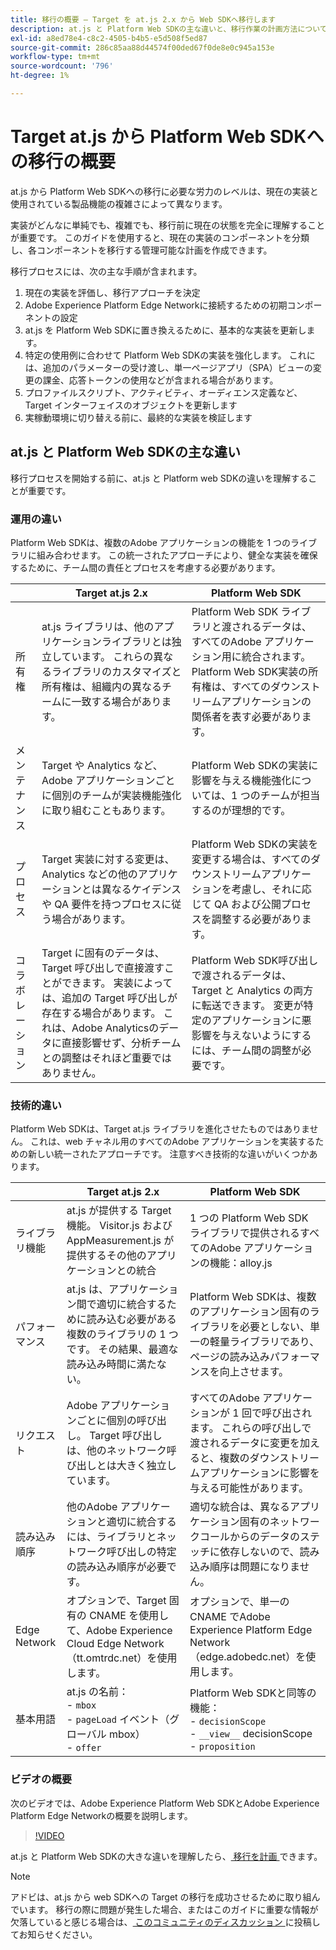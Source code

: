 ```yaml
---
title: 移行の概要 – Target を at.js 2.x から Web SDKへ移行します
description: at.js と Platform Web SDKの主な違いと、移行作業の計画方法について説明します。
exl-id: a8ed78e4-c8c2-4505-b4b5-e5d508f5ed87
source-git-commit: 286c85aa88d44574f00ded67f0de8e0c945a153e
workflow-type: tm+mt
source-wordcount: '796'
ht-degree: 1%

---
```


# Target at.js から Platform Web SDKへの移行の概要

at.js から Platform Web SDKへの移行に必要な労力のレベルは、現在の実装と使用されている製品機能の複雑さによって異なります。

実装がどんなに単純でも、複雑でも、移行前に現在の状態を完全に理解することが重要です。 このガイドを使用すると、現在の実装のコンポーネントを分類し、各コンポーネントを移行する管理可能な計画を作成できます。

移行プロセスには、次の主な手順が含まれます。

1. 現在の実装を評価し、移行アプローチを決定
1. Adobe Experience Platform Edge Networkに接続するための初期コンポーネントの設定
1. at.js を Platform Web SDKに置き換えるために、基本的な実装を更新します。
1. 特定の使用例に合わせて Platform Web SDKの実装を強化します。 これには、追加のパラメーターの受け渡し、単一ページアプリ（SPA）ビューの変更の課金、応答トークンの使用などが含まれる場合があります。
1. プロファイルスクリプト、アクティビティ、オーディエンス定義など、Target インターフェイスのオブジェクトを更新します
1. 実稼動環境に切り替える前に、最終的な実装を検証します

## at.js と Platform Web SDKの主な違い

移行プロセスを開始する前に、at.js と Platform web SDKの違いを理解することが重要です。

### 運用の違い

Platform Web SDKは、複数のAdobe アプリケーションの機能を 1 つのライブラリに組み合わせます。 この統一されたアプローチにより、健全な実装を確保するために、チーム間の責任とプロセスを考慮する必要があります。

| | Target at.js 2.x | Platform Web SDK |
|---|---|---|
| 所有権 | at.js ライブラリは、他のアプリケーションライブラリとは独立しています。 これらの異なるライブラリのカスタマイズと所有権は、組織内の異なるチームに一致する場合があります。 | Platform Web SDK ライブラリと渡されるデータは、すべてのAdobe アプリケーション用に統合されます。 Platform Web SDK実装の所有権は、すべてのダウンストリームアプリケーションの関係者を表す必要があります。 |
| メンテナンス | Target や Analytics など、Adobe アプリケーションごとに個別のチームが実装機能強化に取り組むこともあります。 | Platform Web SDKの実装に影響を与える機能強化については、1 つのチームが担当するのが理想的です。 |
| プロセス | Target 実装に対する変更は、Analytics などの他のアプリケーションとは異なるケイデンスや QA 要件を持つプロセスに従う場合があります。 | Platform Web SDKの実装を変更する場合は、すべてのダウンストリームアプリケーションを考慮し、それに応じて QA および公開プロセスを調整する必要があります。 |
| コラボレーション | Target に固有のデータは、Target 呼び出しで直接渡すことができます。 実装によっては、追加の Target 呼び出しが存在する場合があります。 これは、Adobe Analyticsのデータに直接影響せず、分析チームとの調整はそれほど重要ではありません。 | Platform Web SDK呼び出しで渡されるデータは、Target と Analytics の両方に転送できます。 変更が特定のアプリケーションに悪影響を与えないようにするには、チーム間の調整が必要です。 |

### 技術的違い

Platform Web SDKは、Target at.js ライブラリを進化させたものではありません。 これは、web チャネル用のすべてのAdobe アプリケーションを実装するための新しい統一されたアプローチです。 注意すべき技術的な違いがいくつかあります。

| | Target at.js 2.x | Platform Web SDK |
|---|---|---|
| ライブラリ機能 | at.js が提供する Target 機能。 Visitor.js およびAppMeasurement.js が提供するその他のアプリケーションとの統合 | 1 つの Platform Web SDK ライブラリで提供されるすべてのAdobe アプリケーションの機能：alloy.js |
| パフォーマンス | at.js は、アプリケーション間で適切に統合するために読み込む必要がある複数のライブラリの 1 つです。 その結果、最適な読み込み時間に満たない。 | Platform Web SDKは、複数のアプリケーション固有のライブラリを必要としない、単一の軽量ライブラリであり、ページの読み込みパフォーマンスを向上させます。 |
| リクエスト | Adobe アプリケーションごとに個別の呼び出し。 Target 呼び出しは、他のネットワーク呼び出しとは大きく独立しています。 | すべてのAdobe アプリケーションが 1 回で呼び出されます。 これらの呼び出しで渡されるデータに変更を加えると、複数のダウンストリームアプリケーションに影響を与える可能性があります。 |
| 読み込み順序 | 他のAdobe アプリケーションと適切に統合するには、ライブラリとネットワーク呼び出しの特定の読み込み順序が必要です。 | 適切な統合は、異なるアプリケーション固有のネットワークコールからのデータのステッチに依存しないので、読み込み順序は問題になりません。 |
| Edge Network | オプションで、Target 固有の CNAME を使用して、Adobe Experience Cloud Edge Network（tt.omtrdc.net）を使用します。 | オプションで、単一の CNAME でAdobe Experience Platform Edge Network（edge.adobedc.net）を使用します。 |
| 基本用語 | at.js の名前：<br> - `mbox` <br> - `pageLoad` イベント（グローバル mbox） <br> - `offer` | Platform Web SDKと同等の機能：<br> - `decisionScope` <br> - `__view__` decisionScope <br> - `proposition` |

### ビデオの概要

次のビデオでは、Adobe Experience Platform Web SDKとAdobe Experience Platform Edge Networkの概要を説明します。

>[!VIDEO](https://video.tv.adobe.com/v/34141/?learn=on&enablevpops)

at.js と Platform Web SDKの大きな違いを理解したら、[ 移行を計画 ](plan-migration.md) できます。

>[!NOTE]
>
>アドビは、at.js から web SDKへの Target の移行を成功させるために取り組んでいます。 移行の際に問題が発生した場合、またはこのガイドに重要な情報が欠落していると感じる場合は、[ このコミュニティのディスカッション ](https://experienceleaguecommunities.adobe.com/t5/adobe-experience-platform-data/tutorial-discussion-migrate-target-from-at-js-to-web-sdk/m-p/575587?profile.language=ja#M463) に投稿してお知らせください。
